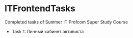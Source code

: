 # ITFrontendTasks
Completed tasks of Summer IT Profcom Super Study Course

- Task 1: Личный кабинет активиста
